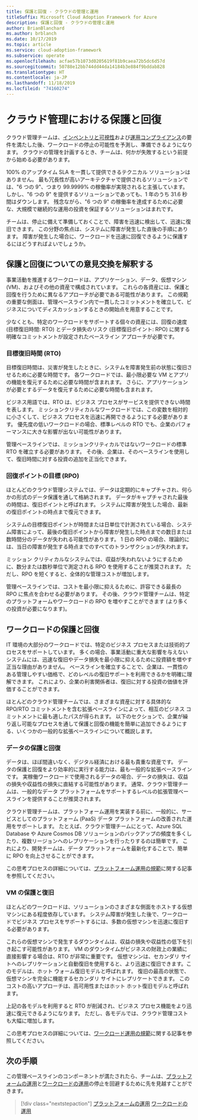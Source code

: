 ```yaml
---
title: 保護と回復 - クラウドの管理と運用
titleSuffix: Microsoft Cloud Adoption Framework for Azure
description: 保護と回復 - クラウドの管理と運用
author: BrianBlanchard
ms.author: brblanch
ms.date: 10/17/2019
ms.topic: article
ms.service: cloud-adoption-framework
ms.subservice: operate
ms.openlocfilehash: acfae57b1073d0205619f81b9caea72b5dc6d57d
ms.sourcegitcommit: 50788e12bb744dd44da14184b3e884f9bddab828
ms.translationtype: HT
ms.contentlocale: ja-JP
ms.lasthandoff: 11/18/2019
ms.locfileid: "74160274"
---
```

# <a name="protect-and-recover-in-cloud-management"></a>クラウド管理における保護と回復

クラウド管理チームは、[インベントリと可視性](./inventory.md)および[運用コンプライアンス](./operational-compliance.md)の要件を満たした後、ワークロードの停止の可能性を予測し、準備できるようになります。 クラウドの管理を計画するとき、チームは、何かが失敗するという前提から始める必要があります。

100% のアップタイム SLA を一貫して提供できるテクニカル ソリューションはありません。 最も冗長性が高いアーキテクチャで提供されるソリューションでは、"6 つの 9"、つまり 99.9999% の稼働率が実現されると主張しています。 しかし、"6 つの 9" を提供するソリューションであっても、1 年のうち 31.6 秒間はダウンします。 残念ながら、"6 つの 9" の稼働率を達成するために必要な、大規模で継続的な運用の投資を保証するソリューションはまれです。

チームは、停止に備えて準備しておくことで、障害を迅速に検出して、迅速に復旧できます。 この分野の焦点は、システムに障害が発生した直後の手順にあります。 障害が発生した場合に、ワークロードを迅速に回復できるように保護するにはどうすればよいでしょうか。

## <a name="translate-protection-and-recovery-conversations"></a>保護と回復についての意見交換を解釈する

事業活動を推進するワークロードは、アプリケーション、データ、仮想マシン (VM)、およびその他の資産で構成されています。 これらの各資産には、保護と回復を行うために異なるアプローチが必要である可能性があります。 この規範の重要な側面は、管理ベースライン内で一貫したコミットメントを確立して、ビジネスについてディスカッションするときの開始点を用意することです。

少なくとも、特定のワークロードをサポートする個々の資産には、回復の速度 (目標復旧時間: RTO) とデータ損失のリスク (目標復旧ポイント: RPO) に関する明確なコミットメントが設定されたベースライン アプローチが必要です。

### <a name="recovery-time-objectives-rto"></a>目標復旧時間 (RTO)

目標復旧時間は、災害が発生したときに、システムを障害発生前の状態に復旧させるために必要な時間です。 各ワークロードでは、最小限必要な VM とアプリの機能を復元するために必要な時間が含まれます。 さらに、アプリケーションが必要とするデータを復元するために必要な時間も含まれます。

ビジネス用語では、RTO は、ビジネス プロセスがサービスを提供できない時間を表します。 ミッションクリティカルなワークロードでは、この変数を相対的に小さくして、ビジネス プロセスを迅速に再開できるようにする必要があります。 優先度の低いワークロードの場合、標準レベルの RTO でも、企業のパフォーマンスに大きな影響が出ない可能性があります。

管理ベースラインでは、ミッションクリティカルではないワークロードの標準 RTO を確立する必要があります。 その後、企業は、そのベースラインを使用して、復旧時間に対する投資の追加を正当化できます。

### <a name="recovery-point-objectives-rpo"></a>回復ポイントの目標 (RPO)

ほとんどのクラウド管理システムでは、データは定期的にキャプチャされ、何らかの形式のデータ保護を通して格納されます。 データがキャプチャされた最後の時間は、復旧ポイントと呼ばれます。 システムに障害が発生した場合、最新の復旧ポイントの時点まで復元できます。

システムの目標復旧ポイントが時間または日単位で計測されている場合、システム障害によって、最後の復旧ポイントから障害が発生した時点までの数日または数時間分のデータが失われる可能性があります。 1 日の RPO の場合、理論的には、当日の障害が発生する時点までのすべてのトランザクションが失われます。

ミッション クリティカルなシステムでは、収益が失われないようにするために、数分または数秒単位で測定される RPO を使用することが推奨されます。 ただし、RPO を短くすると、全体的な管理コストが増加します。

管理ベースラインでは、コストを最小限に抑えるために、許容できる最長の RPO に焦点を合わせる必要があります。 その後、クラウド管理チームは、特定のプラットフォームやワークロードの RPO を増やすことができます (より多くの投資が必要になります)。

## <a name="protect-and-recover-workloads"></a>ワークロードの保護と回復

IT 環境の大部分のワークロードでは、特定のビジネス プロセスまたは技術的プロセスをサポートしています。 多くの場合、事業活動に重大な影響を与えないシステムには、迅速な復旧やデータ損失を最小限に抑えるために投資額を増やす正当な理由がありません。 ベースラインを確立することで、企業は、一貫性のある管理しやすい価格で、どのレベルの復旧サポートを利用できるかを明確に理解できます。 これにより、企業の利害関係者は、復旧に対する投資の価値を評価することができます。

ほとんどのクラウド管理チームでは、さまざまな資産に対する具体的な RPO/RTO コミットメントを含む拡張ベースラインによって、相互のビジネス コミットメントに最も適したパスが得られます。 以下のセクションで、企業が繰り返し可能なプロセスを通して保護と回復の機能を簡単に追加できるようにする、いくつかの一般的な拡張ベースラインについて概説します。

### <a name="protect-and-recover-data"></a>データの保護と回復

データは、ほぼ間違いなく、デジタル経済における最も貴重な資産です。 データの保護と回復をより効率的に実行する能力は、最も一般的な拡張ベースラインです。 実稼働ワークロードで使用されるデータの場合、データの損失は、収益の損失や収益性の損失に直結する可能性があります。 通常、クラウド管理チームは、一般的なデータ プラットフォームをサポートするレベルの拡張管理ベースラインを提供することが推奨されます。

クラウド管理チームは、プラットフォーム運用を実装する前に、一般的に、サービスとしてのプラットフォーム (PaaS) データ プラットフォームの改善された運用をサポートします。 たとえば、クラウド管理チームにとって、Azure SQL Database や Azure Cosmos DB ソリューションのバックアップの頻度を多くしたり、複数リージョンへのレプリケーションを行ったりするのは簡単です。 これにより、開発チームは、データ プラットフォームを最新化することで、簡単に RPO を向上させることができます。

この思考プロセスの詳細については、[プラットフォーム運用の規範](./platform.md)に関する記事を参照してください。

### <a name="protect-and-recover-vms"></a>VM の保護と復旧

ほとんどのワークロードは、ソリューションのさまざまな側面をホストする仮想マシンにある程度依存しています。 システム障害が発生した後で、ワークロードでビジネス プロセスをサポートするには、多数の仮想マシンを迅速に復旧する必要があります。

これらの仮想マシンで発生するダウンタイムは、収益の損失や収益性の低下を引き起こす可能性があります。 VM のダウンタイムがビジネスの財政上の業績に直接影響する場合は、RTO が非常に重要です。 仮想マシンは、セカンダリ サイトへのレプリケーションと自動復旧を使用すると、より迅速に復旧できます。このモデルは、ホット ウォーム復旧モデルと呼ばれます。 復旧の最高の状態で、仮想マシンを完全に機能するセカンダリ サイトにレプリケートできます。 このコストの高いアプローチは、高可用性またはホット ホット復旧モデルと呼ばれます。

上記の各モデルを利用すると RTO が削減され、ビジネス プロセス機能をより迅速に復元できるようになります。 ただし、各モデルでは、クラウド管理コストも大幅に増加します。

この思考プロセスの詳細については、[ワークロード運用の規範](./workload.md)に関する記事を参照してください。

## <a name="next-steps"></a>次の手順

この管理ベースラインのコンポーネントが満たされたら、チームは、[プラットフォームの運用](./platform.md)と[ワークロードの運用](./workload.md)の停止を回避するために先を見越すことができます。

> [!div class="nextstepaction"]
> [プラットフォームの運用](./platform.md)
> [ワークロードの運用](./workload.md)
